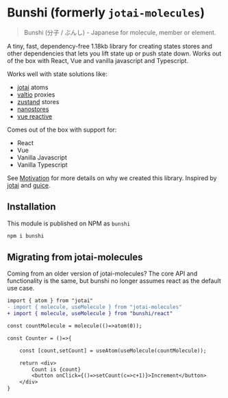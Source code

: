 # Bunshi (formerly `jotai-molecules`)

> Bunshi (分子 / ぶんし) - Japanese for molecule, member or element.

A tiny, fast, dependency-free 1.18kb library for creating states stores and other dependencies that lets you lift state up or push state down. Works out of the box with React, Vue and vanilla javascript and Typescript.

Works well with state solutions like:

- [jotai](https://jotai.org/) atoms
- [valtio](https://valtio.pmnd.rs/) proxies
- [zustand](https://zustand-demo.pmnd.rs/) stores
- [nanostores](https://github.com/nanostores/nanostores)
- [vue reactive](https://vuejs.org/guide/scaling-up/state-management.html#simple-state-management-with-reactivity-api)

Comes out of the box with support for:

 - React
 - Vue
 - Vanilla Javascript
 - Vanilla Typescript

See [Motivation](#motivation) for more details on why we created this library. Inspired by [jotai](https://jotai.org/) and [guice](https://github.com/google/guice).


## Installation

This module is published on NPM as `bunshi`

```sh
npm i bunshi
```


## Migrating from jotai-molecules

Coming from an older version of jotai-molecules? The core API and functionality is the same, but bunshi no longer
assumes react as the default use case.

```diff
import { atom } from "jotai"
- import { molecule, useMolecule } from "jotai-molecules"
+ import { molecule, useMolecule } from "bunshi/react"

const countMolecule = molecule(()=>atom(0));

const Counter = ()=>{

    const [count,setCount] = useAtom(useMolecule(countMolecule));

    return <div>
        Count is {count}
        <button onClick={()=>setCount(c=>c+1)}>Increment</button>
    </div>
}
```